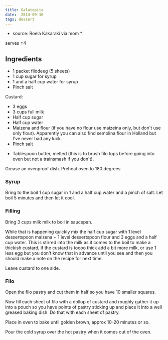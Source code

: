 ```yaml
---
title: Galatopita
date:  2014-09-10
tags: dessert
---
```

* source: Roela Kakaraki via mom *

serves ±4

Ingredients
-----------

-   1 packet filodeeg (5 sheets)
-   1 cup sugar for syrup
-   1 and a half cup water for syrup
-   Pinch salt

Custard:

-   3 eggs
-   3 cups full milk
-   Half cup sugar
-   Half cup water
-   Maizena and flour (if you have no flour use maizeina only, but don't
    use only flour). Apparently you can also find semolina flour in
    Holland but I've never had any luck.
-   Pinch salt

<!-- -->

-   Tablespoon butter, melted (this is to brush filo tops before going
    into oven but not a trainsmash if you don't).

Grease an ovenproof dish. Preheat oven to 180 degrees

### Syrup

Bring to the boil 1 cup sugar in 1 and a half cup water and a pinch of
salt. Let boil 5 minutes and then let it cool.

### Filling

Bring 3 cups milk milk to boil in saucepan.

While that is happening quickly mix the half cup sugar with 1 level
dessertspoon maizena + 1 level dessertspoon flour and 3 eggs and a half
cup water. This is stirred into the milk as it comes to the boil to make
a thickish custard, if the custard is toooo thick add a bit more milk,
or use 1 less egg but you don't know that in advance until you see and
then you should make a note on the recipe for next time.

Leave custard to one side.

### Filo

Open the filo pastry and cut them in half so you have 10 smaller
squares.

Now fill each sheet of filo with a dollop of custard and roughly gather
it up into a pouch so you have points of pastry sticking up and place it
into a well greased baking dish. Do that with each sheet of pastry.

Place in oven to bake until golden brown, approx 10-20 minutes or so.

Pour the cold syrup over the hot pastry when it comes out of the oven.

